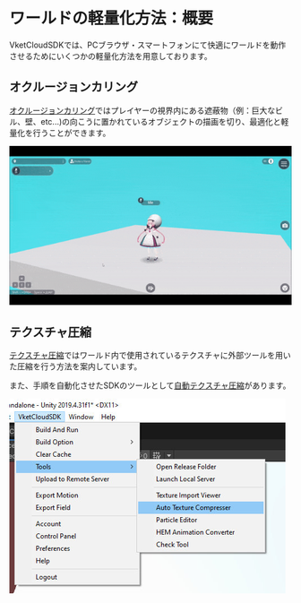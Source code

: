 # ワールドの軽量化方法：概要

VketCloudSDKでは、PCブラウザ・スマートフォンにて快適にワールドを動作させるためにいくつかの軽量化方法を用意しております。

## オクルージョンカリング
[オクルージョンカリング](./OcclusionCulling.md)ではプレイヤーの視界内にある遮蔽物（例：巨大なビル、壁、etc...)の向こうに置かれているオブジェクトの描画を切り、最適化と軽量化を行うことができます。

![OcclusionCulling_Result](img/OcclusionCulling_Result.gif)

## テクスチャ圧縮

[テクスチャ圧縮](../heoexporter/he_TextureCompression.md)ではワールド内で使用されているテクスチャに外部ツールを用いた圧縮を行う方法を案内しています。

また、手順を自動化させたSDKのツールとして[自動テクスチャ圧縮](../AutoTextureCompresser/AutoTextureCompresser.md)があります。

![AutoTextureCompresser_1](../AutoTextureCompresser/img/AutoTextureCompresser_1.jpg)